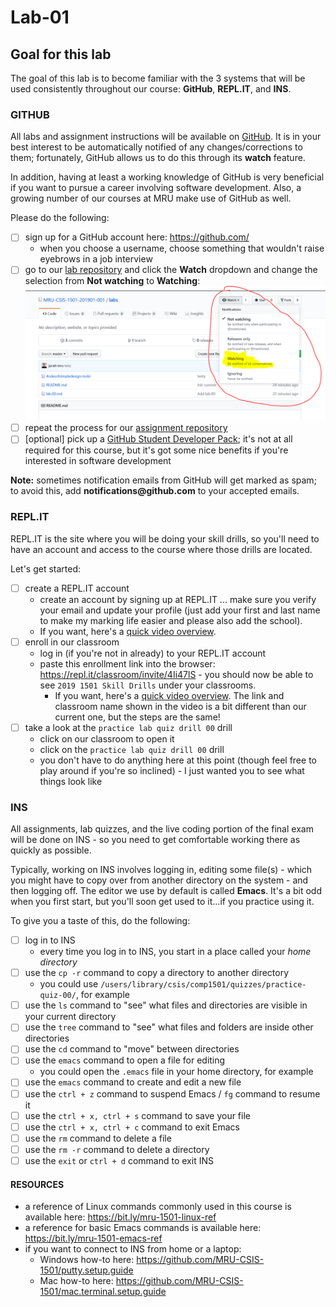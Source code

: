 # Lab-01

## Goal for this lab

The goal of this lab is to become familiar with the 3 systems that will be used consistently throughout our course: **GitHub**, **<span>REPL.IT</span>**, and **INS**.

### GITHUB

All labs and assignment instructions will be available on [GitHub](https://github.com). It is in your best interest to be automatically notified of any changes/corrections to them; fortunately, GitHub allows us to do this through its **watch** feature.

In addition, having at least a working knowledge of GitHub is very beneficial if you want to pursue a career involving software development. Also, a growing number of our courses at MRU make use of GitHub as well.

Please do the following:

- [ ] sign up for a GitHub account here: https://github.com/
  - when you choose a username, choose something that wouldn't raise eyebrows in a job interview
- [ ] go to our [lab repository](https://github.com/MRU-CSIS-1501-201901-001/labs) and click the **Watch** dropdown and change the selection from **Not watching** to **Watching**: ![screenshot](images/lab.00.00.png)
- [ ] repeat the process for our [assignment repository](https://github.com/MRU-CSIS-1501-201901-001/assignments)
- [ ] [optional] pick up a [GitHub Student Developer Pack](https://help.github.com/articles/applying-for-a-student-developer-pack/); it's not at all required for this course, but it's got some nice benefits if you're interested in software development

**Note:** sometimes notification emails from GitHub will get marked as spam; to avoid this, add **notifications<span>@github.com</span>** to your accepted emails.

### <span>REPL.IT</span>

<span>REPL.IT</span> is the site where you will be doing your skill drills, so you'll need to have an account and access to the course where those drills are located.

Let's get started:

- [ ] create a <span>REPL.IT</span> account
  - create an account by signing up at REPL.IT ... make sure you verify your email and update your profile (just add your first and last name to make my marking life easier and please also add the school).
  - If you want, here's a [quick video overview](https://drive.google.com/a/mtroyal.ca/file/d/1K-dHMREkC4_z_U5b7k4HUBLe0q8m3p5z/view?usp=sharing).
- [ ] enroll in our classroom
  - log in (if you're not in already) to your REPL.IT account
  - paste this enrollment link into the browser: https://repl.it/classroom/invite/4Ii47lS - you should now be able to see `2019 1501 Skill Drills` under your classrooms.
    - If you want, here's a [quick video overview](https://drive.google.com/a/mtroyal.ca/file/d/1PqeRqn1-mPn2MYpNsPgWWP-SP_vnRxqf/view?usp=sharing). The link and classroom name shown in the video is a bit different than our current one, but the steps are the same!
- [ ] take a look at the `practice lab quiz drill 00` drill
  - click on our classroom to open it
  - click on the `practice lab quiz drill 00` drill
  - you don't have to do anything here at this point (though feel free to play around if you're so inclined) - I just wanted you to see what things look like

### INS

All assignments, lab quizzes, and the live coding portion of the final exam will be done on INS - so you need to get comfortable working there as quickly as possible.

Typically, working on INS involves logging in, editing some file(s) - which you might have to copy over from another directory on the system - and then logging off. The editor we use by default is called **Emacs**. It's a bit odd when you first start, but you'll soon get used to it...if you practice using it.

To give you a taste of this, do the following:

- [ ] log in to INS
    - every time you log in to INS, you start in a place called your _home directory_
- [ ] use the `cp -r` command to copy a directory to another directory
    - you could use `/users/library/csis/comp1501/quizzes/practice-quiz-00/`, for example
- [ ] use the `ls` command to "see" what files and directories are visible in your current directory
- [ ] use the `tree` command to "see" what files and folders are inside other directories
- [ ] use the `cd` command to "move" between directories
- [ ] use the `emacs` command to open a file for editing
    - you could open the `.emacs` file in your home directory, for example
- [ ] use the `emacs` command to create and edit a new file
- [ ] use the `ctrl + z` command to suspend Emacs / `fg` command to resume it
- [ ] use the `ctrl + x, ctrl + s` command to save your file
- [ ] use the `ctrl + x, ctrl + c` command to exit Emacs
- [ ] use the `rm` command to delete a file
- [ ] use the `rm -r` command to delete a directory
- [ ] use the `exit` or `ctrl + d` command to exit INS

#### RESOURCES

- a reference of Linux commands commonly used in this course is available here: https://bit.ly/mru-1501-linux-ref
- a reference for basic Emacs commands is available here: https://bit.ly/mru-1501-emacs-ref
- if you want to connect to INS from home or a laptop:
  - Windows how-to here: https://github.com/MRU-CSIS-1501/putty.setup.guide
  - Mac how-to here: https://github.com/MRU-CSIS-1501/mac.terminal.setup.guide

